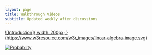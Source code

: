 ```yaml
---
layout: page
title: Walkthrough Videos 
subtitle: Updated weekly after discussions
---
```


[![Introduction]{ width: 200px; }(https://www.w3resource.com/w3r_images/linear-algebra-image.svg)](https://youtu.be/Z9gJpfaKb1s "Probability")

[![Probability](https://dr282zn36sxxg.cloudfront.net/datastreams/f-d%3A377bbe295a45e3297905f2e4c08feb9acb6e7b5e7d5b0c8622072842%2BCOVER_PAGE%2BCOVER_PAGE.1)](https://youtu.be/Z9gJpfaKb1s "Probability")



